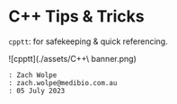 # C++ Tips & Tricks

`cpptt`: for safekeeping & quick referencing.

![cpptt](./assets/C++\ banner.png)


```
: Zach Wolpe
: zach.wolpe@medibio.com.au
: 05 July 2023
```

